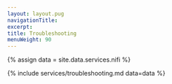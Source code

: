 ```yaml
---
layout: layout.pug
navigationTitle:
excerpt:
title: Troubleshooting
menuWeight: 90
---
```

{% assign data = site.data.services.nifi %}

{% include services/troubleshooting.md data=data %}

